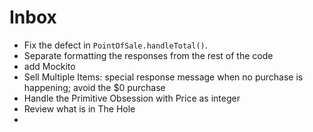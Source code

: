 # Inbox

- Fix the defect in `PointOfSale.handleTotal()`.
- Separate formatting the responses from the rest of the code
- add Mockito
- Sell Multiple Items: special response message when no purchase is happening; avoid the $0 purchase
- Handle the Primitive Obsession with Price as integer
- Review what is in The Hole
- 
